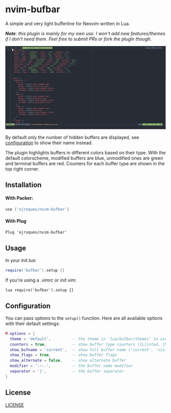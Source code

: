 # nvim-bufbar

A simple and very light bufferline for Neovim written in Lua.

_**Note**: this plugin is mainly for my own use. I won't add new features/themes
if I don't need them. Feel free to submit PRs or fork the plugin though._

![preview](./preview.png)

By default only the number of hidden buffers are displayed, see
[configuration](#configuration) to show their name instead.

The plugin highlights buffers in different colors based on their type. With the
default colorscheme, modified buffers are blue, unmodified ones are green and
terminal buffers are red. Counters for each buffer type are shown in the top
right corner.

## Installation

#### With Packer:
```lua
use {'ojroques/nvim-bufbar'}
```

#### With Plug
```vim
Plug 'ojroques/nvim-bufbar'
```

## Usage
In your *init.lua*:
```lua
require('bufbar').setup {}
```

If you're using a *.vimrc* or *init.vim*:
```vim
lua require('bufbar').setup {}
```

## Configuration
You can pass options to the `setup()` function. Here are all available options
with their default settings:
```lua
M.options = {
  theme = 'default',         -- the theme in 'lua/bufbar/themes' to use
  counters = true,           -- show buffer type counters ([L]isted, [M]odified, [T]erminal)
  show_bufname = 'current',  -- show full buffer name ('current', 'visible' or 'all')
  show_flags = true,         -- show buffer flags
  show_alternate = false,    -- show alternate buffer
  modifier = ':~:.',         -- the buffer name modifier
  separator = '|',           -- the buffer separator
}
```

## License
[LICENSE](./LICENSE)
